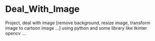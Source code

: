 # Deal_With_Image
Project, deal with image [remove background, resize image, transform image to cartoon image ...] using python and some library like tkinter opencv ...
